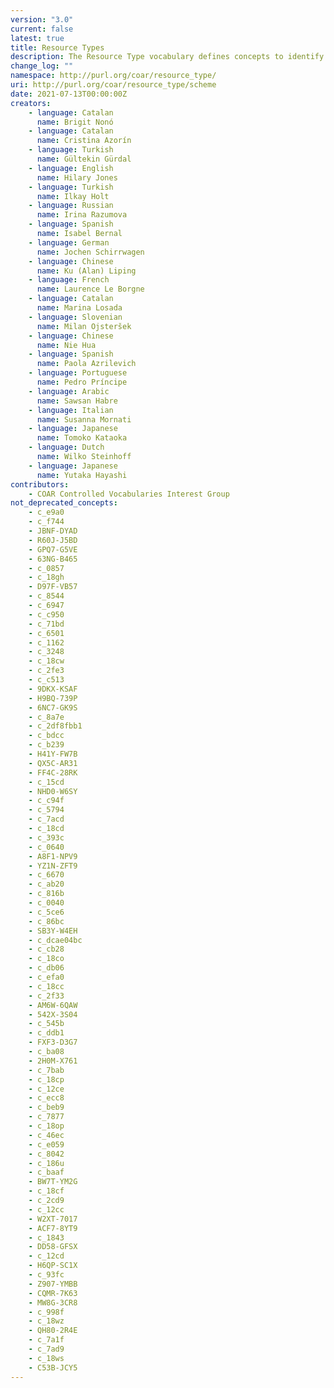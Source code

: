 ```yaml
---
version: "3.0"
current: false
latest: true
title: Resource Types
description: The Resource Type vocabulary defines concepts to identify the genre of a resource. Such resources, like publications, research data, audio and video objects, are typically deposited in institutional and thematic repositories or published in ejournals. This vocabulary supports a hierarchical model that relates narrower and broader concepts. Multilingual labels regard regional distinctions in language and term. Concepts of this vocabulary are mapped with terms and concepts of similar vocabularies and dictionaries.
change_log: ""
namespace: http://purl.org/coar/resource_type/
uri: http://purl.org/coar/resource_type/scheme
date: 2021-07-13T00:00:00Z
creators:
    - language: Catalan
      name: Brigit Nonó
    - language: Catalan
      name: Cristina Azorín
    - language: Turkish
      name: Gültekin Gürdal
    - language: English
      name: Hilary Jones
    - language: Turkish
      name: Ilkay Holt
    - language: Russian
      name: Irina Razumova
    - language: Spanish
      name: Isabel Bernal
    - language: German
      name: Jochen Schirrwagen
    - language: Chinese
      name: Ku (Alan) Liping
    - language: French
      name: Laurence Le Borgne
    - language: Catalan
      name: Marina Losada
    - language: Slovenian
      name: Milan Ojsteršek
    - language: Chinese
      name: Nie Hua
    - language: Spanish
      name: Paola Azrilevich
    - language: Portuguese
      name: Pedro Príncipe
    - language: Arabic
      name: Sawsan Habre
    - language: Italian
      name: Susanna Mornati
    - language: Japanese
      name: Tomoko Kataoka
    - language: Dutch
      name: Wilko Steinhoff
    - language: Japanese
      name: Yutaka Hayashi
contributors:
    - COAR Controlled Vocabularies Interest Group
not_deprecated_concepts:
    - c_e9a0
    - c_f744
    - JBNF-DYAD
    - R60J-J5BD
    - GPQ7-G5VE
    - 63NG-B465
    - c_0857
    - c_18gh
    - D97F-VB57
    - c_8544
    - c_6947
    - c_c950
    - c_71bd
    - c_6501
    - c_1162
    - c_3248
    - c_18cw
    - c_2fe3
    - c_c513
    - 9DKX-KSAF
    - H9BQ-739P
    - 6NC7-GK9S
    - c_8a7e
    - c_2df8fbb1
    - c_bdcc
    - c_b239
    - H41Y-FW7B
    - QX5C-AR31
    - FF4C-28RK
    - c_15cd
    - NHD0-W6SY
    - c_c94f
    - c_5794
    - c_7acd
    - c_18cd
    - c_393c
    - c_0640
    - A8F1-NPV9
    - YZ1N-ZFT9
    - c_6670
    - c_ab20
    - c_816b
    - c_0040
    - c_5ce6
    - c_86bc
    - SB3Y-W4EH
    - c_dcae04bc
    - c_cb28
    - c_18co
    - c_db06
    - c_efa0
    - c_18cc
    - c_2f33
    - AM6W-6QAW
    - 542X-3S04
    - c_545b
    - c_ddb1
    - FXF3-D3G7
    - c_ba08
    - 2H0M-X761
    - c_7bab
    - c_18cp
    - c_12ce
    - c_ecc8
    - c_beb9
    - c_7877
    - c_18op
    - c_46ec
    - c_e059
    - c_8042
    - c_186u
    - c_baaf
    - BW7T-YM2G
    - c_18cf
    - c_2cd9
    - c_12cc
    - W2XT-7017
    - ACF7-8YT9
    - c_1843
    - DD58-GFSX
    - c_12cd
    - H6QP-SC1X
    - c_93fc
    - Z907-YMBB
    - CQMR-7K63
    - MW8G-3CR8
    - c_998f
    - c_18wz
    - QH80-2R4E
    - c_7a1f
    - c_7ad9
    - c_18ws
    - C53B-JCY5
---
```


